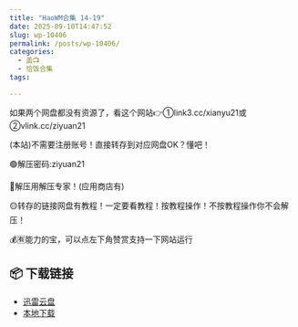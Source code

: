 ```yaml
---
title: "HaoWM合集 14-19"
date: 2025-09-10T14:47:52
slug: wp-10406
permalink: /posts/wp-10406/
categories:
  - 盖📺
  - 恰饭合集
tags:

---
```


如果两个网盘都没有资源了，看这个网站👉①link3.cc/xianyu21或②vlink.cc/ziyuan21

(本站)不需要注册账号！直接转存到对应网盘OK？懂吧！

🟢解压密码:ziyuan21

🔵解压用解压专家！(应用商店有)

🟡转存的链接网盘有教程！一定要看教程！按教程操作！不按教程操作你不会解压！

💰🈶能力的宝，可以点左下角赞赏支持一下网站运行

## 📦 下载链接
- [迅雷云盘](https://blziyuan21.com/pay-download/10406?key=07baf2be73&down_id=0)
- [本地下载](https://blziyuan21.com/pay-download/10406?key=07baf2be73&down_id=1)

